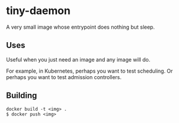 # tiny-daemon

A very small image whose entrypoint does nothing but sleep.

## Uses

Useful when you just need an image and any image will do.

For example, in Kubernetes, perhaps you want to test scheduling. Or perhaps you want to test admission controllers.

## Building

```console
docker build -t <img> .
$ docker push <img>
```
